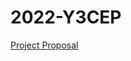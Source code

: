 # 2022-Y3CEP
[Project Proposal](https://github.com/ricepteacher/2022-Y3CEP/blob/48355467646b47159ea3a754cdf4818d2a93b43f/proposal.md)
